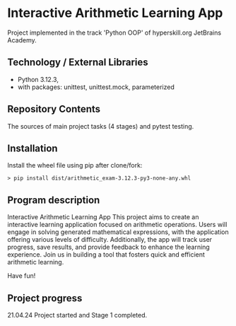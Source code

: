 # Interactive Arithmetic Learning App

Project implemented in the track 'Python OOP' of hyperskill.org JetBrains Academy.

## Technology / External Libraries

- Python 3.12.3,
- with packages: unittest, unittest.mock, parameterized

## Repository Contents

The sources of main project tasks (4 stages) and pytest testing.

## Installation

Install the wheel file using pip after clone/fork:

    > pip install dist/arithmetic_exam-3.12.3-py3-none-any.whl

## Program description

Interactive Arithmetic Learning App
This project aims to create an interactive learning application focused on arithmetic operations. Users will engage in
solving generated mathematical expressions, with the application offering various levels of difficulty. Additionally,
the app will track user progress, save results, and provide feedback to enhance the learning experience. Join us in
building a tool that fosters quick and efficient arithmetic learning.

Have fun!

## Project progress

[//]: # (Project was completed on 29.10.23)

21.04.24 Project started and Stage 1 completed.